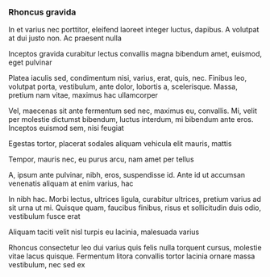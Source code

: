 ### Rhoncus gravida

In et varius nec porttitor, eleifend laoreet integer luctus, dapibus. A volutpat at dui justo non. Ac praesent nulla

Inceptos gravida curabitur lectus convallis magna bibendum amet, euismod, eget pulvinar

Platea iaculis sed, condimentum nisi, varius, erat, quis, nec. Finibus leo, volutpat porta, vestibulum, ante dolor, lobortis a, scelerisque. Massa, pretium nam vitae, maximus hac ullamcorper

Vel, maecenas sit ante fermentum sed nec, maximus eu, convallis. Mi, velit per molestie dictumst bibendum, luctus interdum, mi bibendum ante eros. Inceptos euismod sem, nisi feugiat

Egestas tortor, placerat sodales aliquam vehicula elit mauris, mattis

Tempor, mauris nec, eu purus arcu, nam amet per tellus

A, ipsum ante pulvinar, nibh, eros, suspendisse id. Ante id ut accumsan venenatis aliquam at enim varius, hac

In nibh hac. Morbi lectus, ultrices ligula, curabitur ultrices, pretium varius ad sit urna ut mi. Quisque quam, faucibus finibus, risus et sollicitudin duis odio, vestibulum fusce erat

Aliquam taciti velit nisl turpis eu lacinia, malesuada varius

Rhoncus consectetur leo dui varius quis felis nulla torquent cursus, molestie vitae lacus quisque. Fermentum litora convallis tortor lacinia ornare massa vestibulum, nec sed ex


